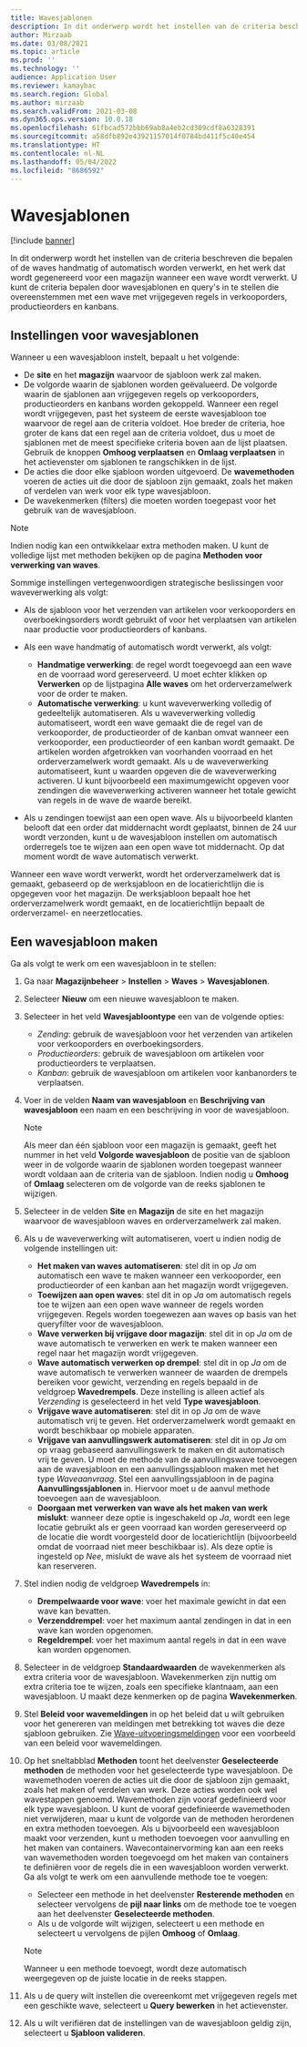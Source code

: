 ```yaml
---
title: Wavesjablonen
description: In dit onderwerp wordt het instellen van de criteria beschreven die bepalen of de waves handmatig of automatisch worden verwerkt, en het werk dat wordt gegenereerd voor een magazijn wanneer een wave wordt verwerkt.
author: Mirzaab
ms.date: 03/08/2021
ms.topic: article
ms.prod: ''
ms.technology: ''
audience: Application User
ms.reviewer: kamaybac
ms.search.region: Global
ms.author: mirzaab
ms.search.validFrom: 2021-03-08
ms.dyn365.ops.version: 10.0.18
ms.openlocfilehash: 61fbcad572bbb69ab8a4eb2cd309cdf8a6328391
ms.sourcegitcommit: a58dfb892e43921157014f0784bd411f5c40e454
ms.translationtype: HT
ms.contentlocale: nl-NL
ms.lasthandoff: 05/04/2022
ms.locfileid: "8686592"
---
```

# <a name="wave-templates"></a>Wavesjablonen

[!include [banner](../includes/banner.md)]

In dit onderwerp wordt het instellen van de criteria beschreven die bepalen of de waves handmatig of automatisch worden verwerkt, en het werk dat wordt gegenereerd voor een magazijn wanneer een wave wordt verwerkt. U kunt de criteria bepalen door wavesjablonen en query's in te stellen die overeenstemmen met een wave met vrijgegeven regels in verkooporders, productieorders en kanbans.

## <a name="settings-for-wave-templates"></a>Instellingen voor wavesjablonen

Wanneer u een wavesjabloon instelt, bepaalt u het volgende:

- De **site** en het **magazijn** waarvoor de sjabloon werk zal maken.
- De volgorde waarin de sjablonen worden geëvalueerd. De volgorde waarin de sjablonen aan vrijgegeven regels op verkooporders, productieorders en kanbans worden gekoppeld. Wanneer een regel wordt vrijgegeven, past het systeem de eerste wavesjabloon toe waarvoor de regel aan de criteria voldoet. Hoe breder de criteria, hoe groter de kans dat een regel aan de criteria voldoet, dus u moet de sjablonen met de meest specifieke criteria boven aan de lijst plaatsen. Gebruik de knoppen **Omhoog verplaatsen** en **Omlaag verplaatsen** in het actievenster om sjablonen te rangschikken in de lijst.
- De acties die door elke sjabloon worden uitgevoerd. De **wavemethoden** voeren de acties uit die door de sjabloon zijn gemaakt, zoals het maken of verdelen van werk voor elk type wavesjabloon.
- De wavekenmerken (filters) die moeten worden toegepast voor het gebruik van de wavesjabloon.

> [!NOTE]
> Indien nodig kan een ontwikkelaar extra methoden maken. U kunt de volledige lijst met methoden bekijken op de pagina **Methoden voor verwerking van waves**.

Sommige instellingen vertegenwoordigen strategische beslissingen voor waveverwerking als volgt:

- Als de sjabloon voor het verzenden van artikelen voor verkooporders en overboekingsorders wordt gebruikt of voor het verplaatsen van artikelen naar productie voor productieorders of kanbans.
- Als een wave handmatig of automatisch wordt verwerkt, als volgt:

  - **Handmatige verwerking**: de regel wordt toegevoegd aan een wave en de voorraad word gereserveerd. U moet echter klikken op **Verwerken** op de lijstpagina **Alle waves** om het orderverzamelwerk voor de order te maken.
  - **Automatische verwerking**: u kunt waveverwerking volledig of gedeeltelijk automatiseren. Als u waveverwerking volledig automatiseert, wordt een wave gemaakt die de regel van de verkooporder, de productieorder of de kanban omvat wanneer een verkooporder, een productieorder of een kanban wordt gemaakt. De artikelen worden afgetrokken van voorhanden voorraad en het orderverzamelwerk wordt gemaakt. Als u de waveverwerking automatiseert, kunt u waarden opgeven die de waveverwerking activeren. U kunt bijvoorbeeld een maximumgewicht opgeven voor zendingen die waveverwerking activeren wanneer het totale gewicht van regels in de wave de waarde bereikt.

- Als u zendingen toewijst aan een open wave. Als u bijvoorbeeld klanten belooft dat een order dat middernacht wordt geplaatst, binnen de 24 uur wordt verzonden, kunt u de wavesjabloon instellen om automatisch orderregels toe te wijzen aan een open wave tot middernacht. Op dat moment wordt de wave automatisch verwerkt.

Wanneer een wave wordt verwerkt, wordt het orderverzamelwerk dat is gemaakt, gebaseerd op de werksjabloon en de locatierichtlijn die is opgegeven voor het magazijn. De werksjabloon bepaalt hoe het orderverzamelwerk wordt gemaakt, en de locatierichtlijn bepaalt de orderverzamel- en neerzetlocaties.

## <a name="create-a-wave-template"></a>Een wavesjabloon maken

Ga als volgt te werk om een wavesjabloon in te stellen:

1. Ga naar **Magazijnbeheer** \> **Instellen** \> **Waves** \> **Wavesjablonen**.
1. Selecteer **Nieuw** om een nieuwe wavesjabloon te maken.
1. Selecteer in het veld **Wavesjabloontype** een van de volgende opties:

    - *Zending*: gebruik de wavesjabloon voor het verzenden van artikelen voor verkooporders en overboekingsorders.
    - *Productieorders*: gebruik de wavesjabloon om artikelen voor productieorders te verplaatsen.
    - *Kanban*: gebruik de wavesjabloon om artikelen voor kanbanorders te verplaatsen.

1. Voer in de velden **Naam van wavesjabloon** en **Beschrijving van wavesjabloon** een naam en een beschrijving in voor de wavesjabloon.

    > [!NOTE]
    > Als meer dan één sjabloon voor een magazijn is gemaakt, geeft het nummer in het veld **Volgorde wavesjabloon** de positie van de sjabloon weer in de volgorde waarin de sjablonen worden toegepast wanneer wordt voldaan aan de criteria van de sjabloon. Indien nodig u **Omhoog** of **Omlaag** selecteren om de volgorde van de reeks sjablonen te wijzigen.

1. Selecteer in de velden **Site** en **Magazijn** de site en het magazijn waarvoor de wavesjabloon waves en orderverzamelwerk zal maken.
1. Als u de waveverwerking wilt automatiseren, voert u indien nodig de volgende instellingen uit:

    - **Het maken van waves automatiseren**: stel dit in op *Ja* om automatisch een wave te maken wanneer een verkooporder, een productieorder of een kanban aan het magazijn wordt vrijgegeven.
    - **Toewijzen aan open waves**: stel dit in op *Ja* om automatisch regels toe te wijzen aan een open wave wanneer de regels worden vrijgegeven. Regels worden toegewezen aan waves op basis van het queryfilter voor de wavesjabloon.
    - **Wave verwerken bij vrijgave door magazijn**: stel dit in op *Ja* om de wave automatisch te verwerken en werk te maken wanneer een regel naar het magazijn wordt vrijgegeven.
    - **Wave automatisch verwerken op drempel**: stel dit in op *Ja* om de wave automatisch te verwerken wanneer de waarden de drempels bereiken voor gewicht, verzending en regels bepaald in de veldgroep **Wavedrempels**. Deze instelling is alleen actief als *Verzending* is geselecteerd in het veld **Type wavesjabloon**.
    - **Vrijgave wave automatiseren**: stel dit in op *Ja* om de wave automatisch vrij te geven. Het orderverzamelwerk wordt gemaakt en wordt beschikbaar op mobiele apparaten.
    - **Vrijgave van aanvullingswerk automatiseren**: stel dit in op *Ja* om op vraag gebaseerd aanvullingswerk te maken en dit automatisch vrij te geven. U moet de methode van de aanvullingswave toevoegen aan de wavesjabloon en een aanvullingssjabloon maken met het type *Waveaanvraag*. Stel een aanvullingssjabloon in de pagina **Aanvullingssjablonen** in. Hiervoor moet u de aanvul methode toevoegen aan de wavesjabloon.
    - **Doorgaan met verwerken van wave als het maken van werk mislukt**: wanneer deze optie is ingeschakeld op *Ja*, wordt een lege locatie gebruikt als er geen voorraad kan worden gereserveerd op de locatie die wordt voorgesteld door de locatierichtlijn (bijvoorbeeld omdat de voorraad niet meer beschikbaar is). Als deze optie is ingesteld op *Nee*, mislukt de wave als het systeem de voorraad niet kan reserveren.

1. Stel indien nodig de veldgroep **Wavedrempels** in:
    - **Drempelwaarde voor wave**: voer het maximale gewicht in dat een wave kan bevatten.
    - **Verzenddrempel**: voer het maximum aantal zendingen in dat in een wave kan worden opgenomen.
    - **Regeldrempel**: voer het maximum aantal regels in dat in een wave kan worden opgenomen.

1. Selecteer in de veldgroep **Standaardwaarden** de wavekenmerken als extra criteria voor de wavesjabloon. Wavekenmerken zijn nuttig om extra criteria toe te wijzen, zoals een specifieke klantnaam, aan een wavesjabloon. U maakt deze kenmerken op de pagina **Wavekenmerken**. 

1. Stel **Beleid voor wavemeldingen** in op het beleid dat u wilt gebruiken voor het genereren van meldingen met betrekking tot waves die deze sjabloon gebruiken. Zie [Wave-uitvoeringsmeldingen](wave-execution-notifications.md) voor een voorbeeld van een beleid voor wavemeldingen.

1. Op het sneltabblad **Methoden** toont het deelvenster **Geselecteerde methoden** de methoden voor het geselecteerde type wavesjabloon. De wavemethoden voeren de acties uit die door de sjabloon zijn gemaakt, zoals het maken of verdelen van werk. Deze acties worden ook wel wavestappen genoemd. Wavemethoden zijn vooraf gedefinieerd voor elk type wavesjabloon. U kunt de vooraf gedefinieerde wavemethoden niet verwijderen, maar u kunt de volgorde van de methoden herordenen en extra methoden toevoegen. Als u bijvoorbeeld een wavesjabloon maakt voor verzenden, kunt u methoden toevoegen voor aanvulling en het maken van containers. Wavecontainervorming kan aan een reeks van wavemethoden worden toegevoegd om het maken van containers te definiëren voor de regels die in een wavesjabloon worden verwerkt. Ga als volgt te werk om een aanvullende methode toe te voegen:

    - Selecteer een methode in het deelvenster **Resterende methoden** en selecteer vervolgens de **pijl naar links** om de methode toe te voegen aan het deelvenster **Geselecteerde methoden**.
    - Als u de volgorde wilt wijzigen, selecteert u een methode en selecteert u vervolgens de pijlen **Omhoog** of **Omlaag**.

    > [!NOTE]
    > Wanneer u een methode toevoegt, wordt deze automatisch weergegeven op de juiste locatie in de reeks stappen.

1. Als u de query wilt instellen die overeenkomt met vrijgegeven regels met een geschikte wave, selecteert u **Query bewerken** in het actievenster.
1. Als u wilt verifiëren dat de instellingen van de wavesjabloon geldig zijn, selecteert u **Sjabloon valideren**.
